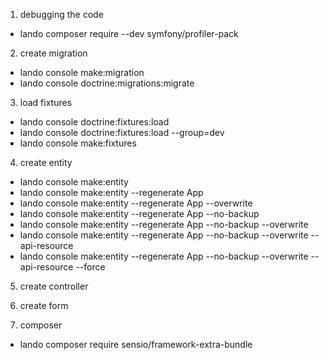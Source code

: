  
1. debugging the code
- lando composer require --dev symfony/profiler-pack

2. create migration
- lando console make:migration
- lando console doctrine:migrations:migrate

3. load fixtures
- lando console doctrine:fixtures:load
- lando console doctrine:fixtures:load --group=dev
- lando console make:fixtures 

4. create entity
- lando console make:entity
- lando console make:entity --regenerate App
- lando console make:entity --regenerate App --overwrite
- lando console make:entity --regenerate App --no-backup
- lando console make:entity --regenerate App --no-backup --overwrite
- lando console make:entity --regenerate App --no-backup --overwrite --api-resource
- lando console make:entity --regenerate App --no-backup --overwrite --api-resource --force

5. create controller
6. create form

7. composer
- lando composer require sensio/framework-extra-bundle 
